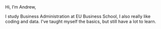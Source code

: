 Hi, I’m Andrew,

I study Business Administration at EU Business School, I also really like coding and data. I've taught myself the basics, but still have a lot to learn. 


<!---
andrewgurgux/andrewgurgux is a ✨ special ✨ repository because its `README.md` (this file) appears on your GitHub profile.
You can click the Preview link to take a look at your changes.
--->
